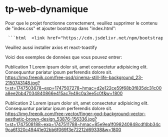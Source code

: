 # tp-web-dynamique

Pour que le projet fonctionne correctement, veuillez supprimer le contenu de "index.css" et ajouter bootstrap dans "index.html":

<script src="https://cdn.jsdelivr.net/npm/bootstrap@5.3.3/dist/js/bootstrap.bundle.min.js" defer></script>
<pre> ```html <!-- Include Bootstrap CSS --> &lt;link href="https://cdn.jsdelivr.net/npm/bootstrap@5.3.3/dist/css/bootstrap.min.css" rel="stylesheet"&gt; ``` </pre>

Veuillez aussi installer axios et react-toastify

Voici des exemples de données que vous pouvez entrer:

Publication 1
Lorem ipsum dolor sit, amet consectetur adipisicing elit. Consequuntur pariatur ipsum perferendis dolore sit.
https://img.freepik.com/free-psd/cinema-still-life-background_23-2150743148.jpg?t=st=1747503678~exp=1747507278~hmac=d2e122ce59f68b3f835dc31c00a8ee2bb47034840866e415ac7e49c0a3ee5c0f&w=1800

Publication 2
Lorem ipsum dolor sit, amet consectetur adipisicing elit. Consequuntur pariatur ipsum perferendis dolore sit.
https://img.freepik.com/free-vector/finger-god-background-vector-aesthetic-brown-design_53876-156336.jpg?t=st=1747508188~exp=1747511788~hmac=85e9ea1f098240848cdf4bb34c9ca6f320c49441e02bb6f069f3e72212d69338&w=1800
